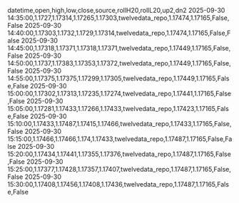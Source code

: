datetime,open,high,low,close,source,rollH20,rollL20,up2,dn2
2025-09-30 14:35:00,1.1727,1.17314,1.17265,1.17303,twelvedata_repo,1.17474,1.17165,False,False
2025-09-30 14:40:00,1.17303,1.1732,1.1729,1.17314,twelvedata_repo,1.17474,1.17165,False,False
2025-09-30 14:45:00,1.17318,1.17371,1.17318,1.17371,twelvedata_repo,1.17449,1.17165,False,False
2025-09-30 14:50:00,1.1737,1.17383,1.17353,1.17372,twelvedata_repo,1.17449,1.17165,False,False
2025-09-30 14:55:00,1.17375,1.17375,1.17299,1.17305,twelvedata_repo,1.17449,1.17165,False,False
2025-09-30 15:00:00,1.17302,1.17313,1.17235,1.17274,twelvedata_repo,1.17441,1.17165,False,False
2025-09-30 15:05:00,1.17281,1.17433,1.17266,1.17433,twelvedata_repo,1.17423,1.17165,False,False
2025-09-30 15:10:00,1.17433,1.17487,1.17415,1.17466,twelvedata_repo,1.17433,1.17165,False,False
2025-09-30 15:15:00,1.17466,1.17466,1.174,1.17433,twelvedata_repo,1.17487,1.17165,False,False
2025-09-30 15:20:00,1.17434,1.17441,1.17355,1.17376,twelvedata_repo,1.17487,1.17165,False,False
2025-09-30 15:25:00,1.17377,1.17428,1.17357,1.17407,twelvedata_repo,1.17487,1.17165,False,False
2025-09-30 15:30:00,1.17408,1.17456,1.17408,1.17436,twelvedata_repo,1.17487,1.17165,False,False
